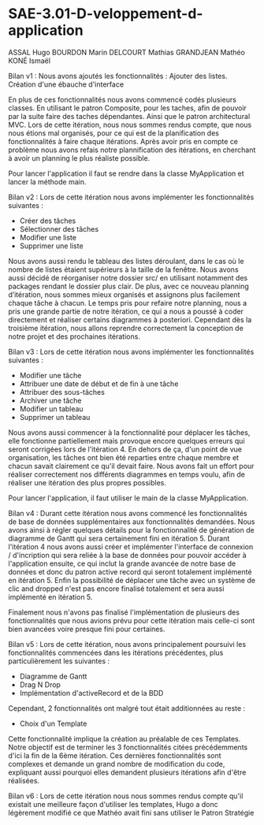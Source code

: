 # SAE-3.01-D-veloppement-d-application
ASSAL Hugo
BOURDON Marin
DELCOURT Mathias
GRANDJEAN Mathéo
KONÉ Ismaël

Bilan v1 :
Nous avons ajoutés les fonctionnalités : 
  Ajouter des listes.
  Création d'une ébauche d'interface

En plus de ces fonctionnalités nous avons commencé codés plusieurs classes. En utilisant le patron Composite, pour les taches, afin de pouvoir par la suite faire des taches dépendantes. Ainsi que le patron architectural MVC.
Lors de cette itération, nous nous sommes rendus compte, que nous nous étions mal organisés, pour ce qui est de la planification des fonctionnalités à faire chaque itérations. Après avoir pris en compte ce problème nous avons refais notre plannification des itérations, en cherchant à avoir un planning le plus réaliste possible.

Pour lancer l'application il faut se rendre dans la classe MyApplication et lancer la méthode main.


Bilan v2 :
Lors de cette itération nous avons implémenter les fonctionnalités suivantes :
- Créer des tâches
- Sélectionner des tâches
- Modifier une liste
- Supprimer une liste

Nous avons aussi rendu le tableau des listes déroulant, dans le cas où le nombre de listes étaient supérieurs à la taille de la fenêtre. 
Nous avons aussi décidé de réorganiser notre dossier src/ en utilisant notamment des packages rendant le dossier plus clair. 
De plus, avec ce nouveau planning d’itération, nous sommes mieux organisés et assignons plus facilement chaque tâche à chacun. 
Le temps pris pour refaire notre planning, nous a pris une grande partie de notre itération, ce qui a nous a poussé à coder directement et réaliser certains diagrammes à posteriori. 
Cependant dès la troisième itération, nous allons reprendre correctement la conception de notre projet et des prochaines itérations.


Bilan v3 :
Lors de cette itération nous avons implémenter les fonctionnalités suivantes : 
- Modifier une tâche
- Attribuer une date de début et de fin à une tâche
- Attribuer des sous-tâches
- Archiver une tâche
- Modifier un tableau
- Supprimer un tableau

Nous avons aussi commencer à la fonctionnalité pour déplacer les tâches, elle fonctionne partiellement mais provoque encore quelques
erreurs qui seront corrigées lors de l'itération 4. En dehors de ça, d'un point de vue organisation, les tâches ont bien été reparties
entre chaque membre et chacun savait clairement ce qu'il devait faire. Nous avons fait un effort pour réaliser correctement nos différents
diagrammes en temps voulu, afin de réaliser une itération des plus propres possibles.

Pour lancer l'application, il faut utiliser le main de la classe MyApplication.


Bilan v4 :
Durant cette itération nous avons commencé les fonctionnalités de base de données supplémentaires aux fonctionnalités demandées. 
Nous avons ainsi à régler quelques détails pour la fonctionnalité de génération de diagramme de Gantt qui sera certainement fini en itération 5.
Durant l'itération 4 nous avons aussi créer et implémenter l'interface de connexion / d'incription qui sera reliée à la base de données pour pouvoir accéder à l'application ensuite,
ce qui inclut la grande avancée de notre base de données et donc du patron active record qui seront totalement implémenté en itération 5.
Enfin la possibilité de déplacer une tâche avec un système de clic and dropped n'est pas encore finalisé totalement et sera aussi implémenté en itération 5.

Finalement nous n'avons pas finalisé l'implémentation de plusieurs des fonctionnalités que nous avions prévu pour cette itération mais celle-ci sont bien avancées voire presque fini pour certaines.


Bilan v5 : 
Lors de cette itération, nous avons principalement poursuivi les fonctionnalités commencées dans les itérations précédentes, plus
particulièrement les suivantes : 
  - Diagramme de Gantt
  - Drag N Drop
  - Implémentation d'activeRecord et de la BDD

Cependant, 2 fonctionnalités ont malgré tout était additionnées au reste :
  - Choix d'un Template

Cette fonctionnalité implique la création au préalable de ces Templates. Notre objectif est de terminer les 3 fonctionnalités citées
précédemments d'ici la fin de la 6ème itération. Ces dernières fonctionnalités sont complexes et demande un grand nombre de modification
du code, expliquant aussi pourquoi elles demandent plusieurs itérations afin d'être réalisées.


Bilan v6 :
Lors de cette itération nous nous sommes rendus compte qu'il existait une meilleure façon d'utiliser les templates, Hugo a donc légèrement modifié ce que Mathéo avait fini sans utiliser le Patron Stratégie

